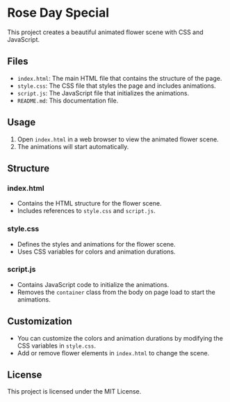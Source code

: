 # Rose Day Special

This project creates a beautiful animated flower scene with CSS and JavaScript.

## Files

- `index.html`: The main HTML file that contains the structure of the page.
- `style.css`: The CSS file that styles the page and includes animations.
- `script.js`: The JavaScript file that initializes the animations.
- `README.md`: This documentation file.

## Usage

1. Open `index.html` in a web browser to view the animated flower scene.
2. The animations will start automatically.

## Structure

### index.html

- Contains the HTML structure for the flower scene.
- Includes references to `style.css` and `script.js`.

### style.css

- Defines the styles and animations for the flower scene.
- Uses CSS variables for colors and animation durations.

### script.js

- Contains JavaScript code to initialize the animations.
- Removes the `container` class from the body on page load to start the animations.

## Customization

- You can customize the colors and animation durations by modifying the CSS variables in `style.css`.
- Add or remove flower elements in `index.html` to change the scene.

## License

This project is licensed under the MIT License.

